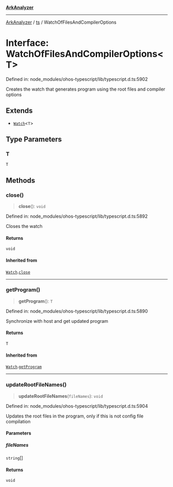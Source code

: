 [**ArkAnalyzer**](../../../../README.md)

***

[ArkAnalyzer](../../../../globals.md) / [ts](../README.md) / WatchOfFilesAndCompilerOptions

# Interface: WatchOfFilesAndCompilerOptions\<T\>

Defined in: node\_modules/ohos-typescript/lib/typescript.d.ts:5902

Creates the watch that generates program using the root files and compiler options

## Extends

- [`Watch`](Watch.md)\<`T`\>

## Type Parameters

### T

`T`

## Methods

### close()

> **close**(): `void`

Defined in: node\_modules/ohos-typescript/lib/typescript.d.ts:5892

Closes the watch

#### Returns

`void`

#### Inherited from

[`Watch`](Watch.md).[`close`](Watch.md#close)

***

### getProgram()

> **getProgram**(): `T`

Defined in: node\_modules/ohos-typescript/lib/typescript.d.ts:5890

Synchronize with host and get updated program

#### Returns

`T`

#### Inherited from

[`Watch`](Watch.md).[`getProgram`](Watch.md#getprogram)

***

### updateRootFileNames()

> **updateRootFileNames**(`fileNames`): `void`

Defined in: node\_modules/ohos-typescript/lib/typescript.d.ts:5904

Updates the root files in the program, only if this is not config file compilation

#### Parameters

##### fileNames

`string`[]

#### Returns

`void`
